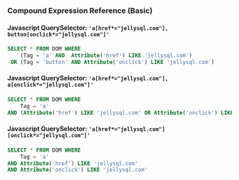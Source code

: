 ### Compound Expression Reference (Basic)

#### Javascript QuerySelector: `'a[href*="jellysql.com"], button[onclick*="jellysql.com"]'`
``` sql
SELECT * FROM DOM WHERE
    (Tag = 'a' AND  Attribute('href') LIKE 'jellysql.com')
 OR (Tag = 'button' AND Attribute('onclick') LIKE 'jellysql.com')
```

####  Javascript QuerySelector: `'a[href*="jellysql.com"], a[onclick*="jellysql.com"]'`
```sql
SELECT * FROM DOM WHERE
    Tag = 'a'
AND (Attribute('href') LIKE 'jellysql.com' OR Attribute('onclick') LIKE 'jellysql.com')
 ```

#### Javascript QuerySelector: `'a[href*="jellysql.com"][onclick*="jellysql.com"]'`
```sql
SELECT * FROM DOM WHERE
    Tag = 'a'
AND Attribute('href') LIKE 'jellysql.com'
AND Attribute('onclick') LIKE 'jellysql.com'
```